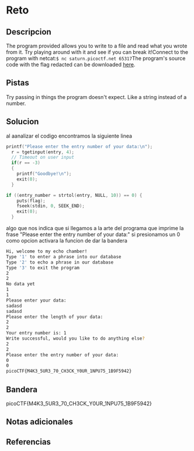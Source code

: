 # Reto


## Descripcion
The program provided allows you to write to a file and read what you wrote from it. Try playing around with it and see if you can break it!Connect to the program with netcat:`$ nc saturn.picoctf.net 65317`The program's source code with the flag redacted can be downloaded [here](https://artifacts.picoctf.net/c/139/program-redacted.c).
## Pistas
Try passing in things the program doesn't expect. Like a string instead of a number.

## Solucion
al aanalizar el codigo encontramos la siguiente linea

```c
printf("Please enter the entry number of your data:\n");
  r = tgetinput(entry, 4);
  // Timeout on user input
  if(r == -3)
  {
    printf("Goodbye!\n");
    exit(0);
  }

if ((entry_number = strtol(entry, NULL, 10)) == 0) {
    puts(flag);
    fseek(stdin, 0, SEEK_END);
    exit(0);
  }

```
algo que nos indica que si llegamos a la arte del programa que imprime la frase "Please enter the entry number of your data:" si presionamos un 0 como opcion activara la funcion de dar la bandera
```bash
Hi, welcome to my echo chamber!
Type '1' to enter a phrase into our database
Type '2' to echo a phrase in our database
Type '3' to exit the program
2
2
No data yet
1
1
Please enter your data:
sadasd
sadasd
Please enter the length of your data:
2
2
Your entry number is: 1
Write successful, would you like to do anything else?
2
2
Please enter the entry number of your data:
0
0
picoCTF{M4K3_5UR3_70_CH3CK_Y0UR_1NPU75_1B9F5942}
```
## Bandera
picoCTF{M4K3_5UR3_70_CH3CK_Y0UR_1NPU75_1B9F5942}
## Notas adicionales


## Referencias
